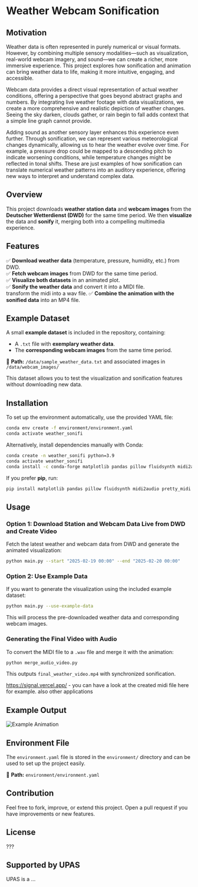 # Weather Webcam Sonification

## Motivation
Weather data is often represented in purely numerical or visual formats. However, by combining multiple sensory modalities—such as visualization, real-world webcam imagery, and sound—we can create a richer, more immersive experience. This project explores how sonification and animation can bring weather data to life, making it more intuitive, engaging, and accessible.

Webcam data provides a direct visual representation of actual weather conditions, offering a perspective that goes beyond abstract graphs and numbers. By integrating live weather footage with data visualizations, we create a more comprehensive and realistic depiction of weather changes. Seeing the sky darken, clouds gather, or rain begin to fall adds context that a simple line graph cannot provide.

Adding sound as another sensory layer enhances this experience even further. Through sonification, we can represent various meteorological changes dynamically, allowing us to hear the weather evolve over time. For example, a pressure drop could be mapped to a descending pitch to indicate worsening conditions, while temperature changes might be reflected in tonal shifts. These are just examples of how sonification can translate numerical weather patterns into an auditory experience, offering new ways to interpret and understand complex data.


## Overview
This project downloads **weather station data** and **webcam images** from the **Deutscher Wetterdienst (DWD)** for the same time period. We then **visualize** the data and **sonify** it, merging both into a compelling multimedia experience.

## Features
✅ **Download weather data** (temperature, pressure, humidity, etc.) from DWD.  
✅ **Fetch webcam images** from DWD for the same time period.  
✅ **Visualize both datasets** in an animated plot.  
✅ **Sonify the weather data** and convert it into a MIDI file.  
transform the midi into a wav file.
✅ **Combine the animation with the sonified data** into an MP4 file.  

## Example Dataset
A small **example dataset** is included in the repository, containing:
- A `.txt` file with **exemplary weather data**.
- The **corresponding webcam images** from the same time period.

📄 **Path:** `/data/sample_weather_data.txt` and associated images in `/data/webcam_images/`

This dataset allows you to test the visualization and sonification features without downloading new data.

## Installation
To set up the environment automatically, use the provided YAML file:
```sh
conda env create -f environment/environment.yaml
conda activate weather_sonifi
```
Alternatively, install dependencies manually with Conda:
```sh
conda create -n weather_sonifi python=3.9
conda activate weather_sonifi
conda install -c conda-forge matplotlib pandas pillow fluidsynth midi2audio
```
If you prefer **pip**, run:
```sh
pip install matplotlib pandas pillow fluidsynth midi2audio pretty_midi
```

## Usage
### **Option 1: Download Station and Webcam Data Live from DWD and Create Video**
Fetch the latest weather and webcam data from DWD and generate the animated visualization:
```sh
python main.py --start "2025-02-19 00:00" --end "2025-02-20 00:00"
```

### **Option 2: Use Example Data**
If you want to generate the visualization using the included example dataset:
```sh
python main.py --use-example-data
```
This will process the pre-downloaded weather data and corresponding webcam images.

### **Generating the Final Video with Audio**
To convert the MIDI file to a `.wav` file and merge it with the animation:
```sh
python merge_audio_video.py
```
This outputs `final_weather_video.mp4` with synchronized sonification.

https://signal.vercel.app/ - you can have a look at the created midi file here for example. also other applications

## Example Output
![Example Animation](assets/example_animation.gif)

## Environment File
The `environment.yaml` file is stored in the `environment/` directory and can be used to set up the project easily. 

📄 **Path:** `environment/environment.yaml`

## Contribution
Feel free to fork, improve, or extend this project. Open a pull request if you have improvements or new features.


## License
???

## Supported by UPAS
UPAS is a ...

